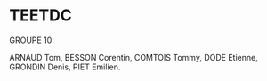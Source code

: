 # TEETDC

GROUPE 10:


ARNAUD Tom,
BESSON Corentin,
COMTOIS Tommy,
DODE Etienne,
GRONDIN Denis,
PIET Emilien.
